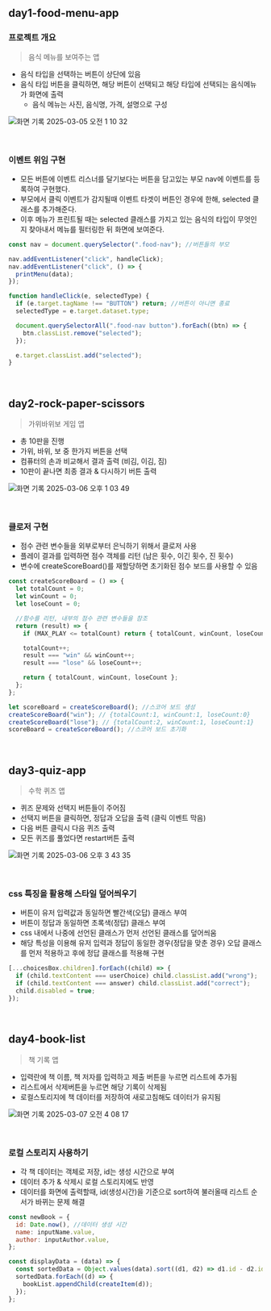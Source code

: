 ## day1-food-menu-app

### 프로젝트 개요

> 음식 메뉴를 보여주는 앱

- 음식 타입을 선택하는 버튼이 상단에 있음
- 음식 타입 버튼을 클릭하면, 해당 버튼이 선택되고 해당 타입에 선택되는 음식메뉴가 화면에 출력
  - 음식 메뉴는 사진, 음식명, 가격, 설명으로 구성

![화면 기록 2025-03-05 오전 1 10 32](https://github.com/user-attachments/assets/d16e1939-bf40-42e0-a017-407b64e73068)

<br>

### 이벤트 위임 구현

- 모든 버튼에 이벤트 리스너를 달기보다는 버튼을 담고있는 부모 nav에 이벤트를 등록하여 구현했다.
- 부모에서 클릭 이벤트가 감지될때 이벤트 타겟이 버튼인 경우에 한해, selected 클래스를 추가해준다.
- 이후 메뉴가 프린트될 때는 selected 클래스를 가지고 있는 음식의 타입이 무엇인지 찾아내서 메뉴를 필터링한 뒤 화면에 보여준다.

```javascript
const nav = document.querySelector(".food-nav"); //버튼들의 부모

nav.addEventListener("click", handleClick);
nav.addEventListener("click", () => {
  printMenu(data);
});
```

```javascript
function handleClick(e, selectedType) {
  if (e.target.tagName !== "BUTTON") return; //버튼이 아니면 종료
  selectedType = e.target.dataset.type;

  document.querySelectorAll(".food-nav button").forEach((btn) => {
    btn.classList.remove("selected");
  });

  e.target.classList.add("selected");
}
```

<br>

## day2-rock-paper-scissors

> 가위바위보 게임 앱

- 총 10판을 진행
- 가위, 바위, 보 중 한가지 버튼을 선택
- 컴퓨터의 손과 비교해서 결과 출력 (비김, 이김, 짐)
- 10판이 끝나면 최종 결과 & 다시하기 버튼 출력

![화면 기록 2025-03-06 오후 1 03 49](https://github.com/user-attachments/assets/94b5be85-eb0d-45d8-9706-e0ccf70b7da7)

<br>

### 클로저 구현

- 점수 관련 변수들을 외부로부터 은닉하기 위해서 클로저 사용
- 플레이 결과를 입력하면 점수 객체를 리턴 (남은 횟수, 이긴 횟수, 진 횟수)
- 변수에 createScoreBoard()를 재할당하면 초기화된 점수 보드를 사용할 수 있음

```javascript
const createScoreBoard = () => {
  let totalCount = 0;
  let winCount = 0;
  let loseCount = 0;

  //함수를 리턴, 내부의 점수 관련 변수들을 참조
  return (result) => {
    if (MAX_PLAY <= totalCount) return { totalCount, winCount, loseCount };

    totalCount++;
    result === "win" && winCount++;
    result === "lose" && loseCount++;

    return { totalCount, winCount, loseCount };
  };
};

let scoreBoard = createScoreBoard(); //스코어 보드 생성
createScoreBoard("win"); // {totalCount:1, winCount:1, loseCount:0}
createScoreBoard("lose"); // {totalCount:2, winCount:1, loseCount:1}
scoreBoard = createScoreBoard(); //스코어 보드 초기화
```

<br>

## day3-quiz-app

> 수학 퀴즈 앱

- 퀴즈 문제와 선택지 버튼들이 주어짐
- 선택지 버튼을 클릭하면, 정답과 오답을 출력 (클릭 이벤트 막음)
- 다음 버튼 클릭시 다음 퀴즈 출력
- 모든 퀴즈를 풀었다면 restart버튼 출력

![화면 기록 2025-03-06 오후 3 43 35](https://github.com/user-attachments/assets/88336bc4-d206-4000-9b1d-3ad473b6f500)

<br>

### css 특징을 활용해 스타일 덮어씌우기

- 버튼이 유저 입력값과 동일하면 빨간색(오답) 클래스 부여
- 버튼이 정답과 동일하면 초록색(정답) 클래스 부여
- css 내에서 나중에 선언된 클래스가 먼저 선언된 클래스를 덮어씌움
- 해당 특성을 이용해 유저 입력과 정답이 동일한 경우(정답을 맞춘 경우) 오답 클래스를 먼저 적용하고 후에 정답 클래스를 적용해 구현

```javascript
[...choicesBox.children].forEach((child) => {
  if (child.textContent === userChoice) child.classList.add("wrong");
  if (child.textContent === answer) child.classList.add("correct");
  child.disabled = true;
});
```

<br>

## day4-book-list

> 책 기록 앱

- 입력란에 책 이름, 책 저자를 입력하고 제출 버튼을 누르면 리스트에 추가됨
- 리스트에서 삭제버튼을 누르면 해당 기록이 삭제됨
- 로컬스토리지에 책 데이터를 저장하여 새로고침해도 데이터가 유지됨

![화면 기록 2025-03-07 오전 4 08 17](https://github.com/user-attachments/assets/09101652-4dff-4a00-ba05-c72d55bbfc66)

<br>

### 로컬 스토리지 사용하기

- 각 책 데이터는 객체로 저장, id는 생성 시간으로 부여
- 데이터 추가 & 삭제시 로컬 스토리지에도 반영
- 데이터를 화면에 출력할때, id(생성시간)을 기준으로 sort하여 불러올때 리스트 순서가 바뀌는 문제 해결

```javascript
const newBook = {
  id: Date.now(), //데이터 생성 시간
  name: inputName.value,
  author: inputAuthor.value,
};

const displayData = (data) => {
  const sortedData = Object.values(data).sort((d1, d2) => d1.id - d2.id); //생성 시간을 기반으로 sort
  sortedData.forEach((d) => {
    bookList.appendChild(createItem(d));
  });
};
```
